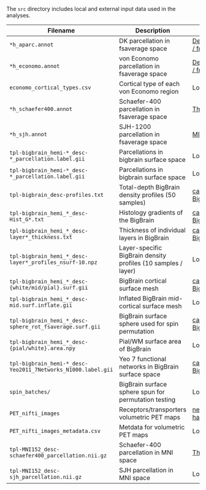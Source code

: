 The `src` directory includes local and external input data used in the analyses.

|Filename|Description|Source|Comments|
|---|---|---|---|
|`*h_aparc.annot`|DK parcellation in fsaverage space|[DevelopmentalImagingMCRI / freesurfer_statsurf_display](https://github.com/DevelopmentalImagingMCRI/freesurfer_statsurf_display/tree/master/fsaverage_fs6/label)| |
|`*h_economo.annot`|von Economo parcellation in fsaverage space|[DevelopmentalImagingMCRI / freesurfer_statsurf_display](https://github.com/DevelopmentalImagingMCRI/freesurfer_statsurf_display/tree/master/fsaverage_fs6/label)| |
|`economo_cortical_types.csv`|Cortical type of each von Economo region|Local|Created manually based on [García-Cabezas 2020](https://doi.org/10.3389/fnana.2020.576015). Labels correspond to `*h_economo.annot`|
|`*h_schaefer400.annot`|Schaefer-400 parcellation in fsaverage space|[ThomasYeoLab / CBIG](https://github.com/ThomasYeoLab/CBIG/tree/master/stable_projects/brain_parcellation/Schaefer2018_LocalGlobal/Parcellations/FreeSurfer5.3/fsaverage/label)|Originally named `*h.Schaefer2018_400Parcels_7Networks_order.annot`|
|`*h_sjh.annot`|SJH-1200 parcellation in fsaverage space|[MICA-MNI / micaopen](https://github.com/MICA-MNI/micaopen/tree/master/MPC/maps)| |
|`tpl-bigbrain_hemi-*_desc-*_parcellation.label.gii`|Parcellations in bigbrain surface space|Local|Created using `code/local/transform_to_bigbrain.sh`|
|`tpl-bigbrain_hemi-*_desc-*_parcellation.label.gii`|Parcellations in bigbrain surface space|Local|Created using `code/helpers.py`:`get_parcel_center_indices`|
|`tpl-bigbrain_desc-profiles.txt`|Total-depth BigBrain density profiles (50 samples)|[caseypaquola / BigBrainWarp](https://github.com/caseypaquola/BigBrainWarp)| |
|`tpl-bigbrain_hemi_*_desc-Hist_G*.txt`|Histology gradients of the BigBrain|[caseypaquola / BigBrainWarp](https://github.com/caseypaquola/BigBrainWarp)|Based on [Paquola 2019](https://doi.org/10.1371/journal.pbio.3000284)|
|`tpl-bigbrain_hemi_*_desc-layer*_thickness.txt`|Thickness of individual layers in BigBrain|[caseypaquola / BigBrainWarp](https://github.com/caseypaquola/BigBrainWarp)|Based on [Wagstyl 2020](https://doi.org/10.1371/journal.pbio.3000678)|
|`tpl-bigbrain_hemi_*_desc-layer*_profiles_nsurf-10.npz`|Layer-specific BigBrain density profiles (10 samples / layer)|Local|Created using `code/local/create_laminar_density_profiles.sh`|
|`tpl-bigbrain_hemi_*_desc-{white/mid/pial}.surf.gii`|BigBrain cortical surface mesh|[caseypaquola / BigBrainWarp](https://github.com/caseypaquola/BigBrainWarp)| |
|`tpl-bigbrain_hemi_*_desc-mid.surf.inflate.gii`|Inflated BigBrain mid-cortical surface mesh|Local|Created using FreeSurfer in `code/local/inflate_bigbrain.sh`|
|`tpl-bigbrain_hemi_*_desc-sphere_rot_fsaverage.surf.gii`|BigBrain surface sphere used for spin permutation|[caseypaquola / BigBrainWarp](https://github.com/caseypaquola/BigBrainWarp)| |
|`tpl-bigbrain_hemi_*_desc-{pial/white}.area.npy`|Pial/WM surface area of BigBrain|Local|Created using CIVET in `code/local/calculate_surface_area.py`|
|`tpl-bigbrain_hemi-*_desc-Yeo2011_7Networks_N1000.label.gii`|Yeo 7 functional networks in BigBrain surface space|[caseypaquola / BigBrainWarp](https://github.com/caseypaquola/BigBrainWarp)| |
|`spin_batches/`|BigBrain surface sphere spun for permutation testing|Local|Created in `code/helpers.py` > `create_bigbrain_spin_permutations`. Each batch includes 20 random spins.|
|`PET_nifti_images`|Receptors/transporters volumetric PET maps|[netneurolab / hansen_receptors](https://github.com/netneurolab/hansen_receptors/tree/main/data/PET_nifti_images)| |
|`PET_nifti_images_metadata.csv`|Metdata for volumetric PET maps|Local|Created based on filenames and the information provided in Hansen et al. 2021 and the source papers for some|
|`tpl-MNI152_desc-schaefer400_parcellation.nii.gz`|Schaefer-400 parcellation in MNI space|[ThomasYeoLab / CBIG](https://github.com/ThomasYeoLab/CBIG/tree/master/stable_projects/brain_parcellation/Schaefer2018_LocalGlobal/Parcellations/MNI)|Original name: `Schaefer2018_400Parcels_7Networks_order_FSLMNI152_1mm.nii.gz`|
|`tpl-MNI152_desc-sjh_parcellation.nii.gz`|SJH parcellation in MNI space|Local|Created using `code/local/sjh_to_mni.m`|